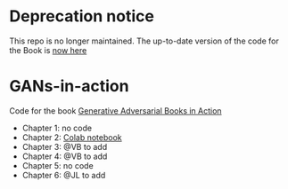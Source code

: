 # Deprecation notice

This repo is no longer maintained. The up-to-date version of the code for the Book is [now here](https://github.com/GANs-in-Action/gans-in-action)

# GANs-in-action
Code for the book [Generative Adversarial Books in Action](bit.ly/gan-book)

* Chapter 1: no code
* Chapter 2: [Colab notebook](https://colab.research.google.com/drive/1CPz-YvvJV8gHlsD2o68B0FYKFzaT6RCA)
* Chapter 3: @VB to add
* Chapter 4: @VB to add
* Chapter 5: no code
* Chapter 6: @JL to add
